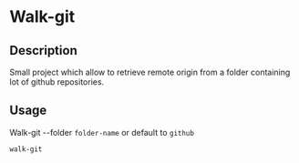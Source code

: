 # Walk-git

## Description

Small project which allow to retrieve remote origin from a
folder containing lot of github repositories.

## Usage

Walk-git --folder `folder-name` or default to `github`

```bash
walk-git 
```
